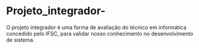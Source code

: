 # Projeto_integrador-


O projeto integrador é uma forma de avaliação do técnico em informática concedido pelo IFSC, para validar nosso conhecimento no desenvolvimento de sistema.

